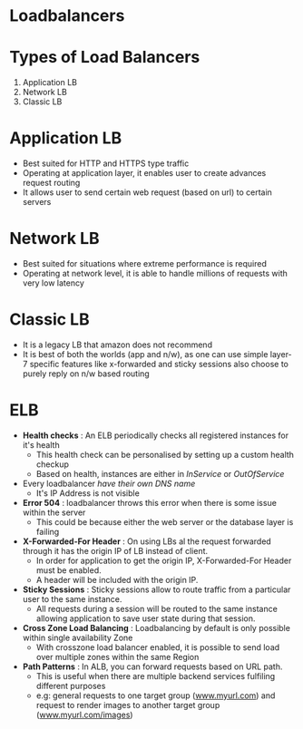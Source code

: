 # Loadbalancers

# Types of Load Balancers
1. Application LB
2. Network LB
3. Classic LB

# Application LB
- Best suited for HTTP and HTTPS type traffic
- Operating at application layer, it enables user to create advances request routing
- It allows user to send certain web request (based on url) to certain servers

# Network LB
- Best suited for situations where extreme performance is required
- Operating at network level, it is able to handle millions of requests with very low latency

# Classic LB
- It is a legacy LB that amazon does not recommend
- It is best of both the worlds (app and n/w), as one can use simple layer-7 specific features like x-forwarded and sticky sessions also choose to purely reply on n/w based routing

# ELB
- **Health checks** : An ELB periodically checks all registered instances for it's health
	- This health check can be personalised by setting up a custom health checkup
	- Based on health, instances are either in *InService* or *OutOfService*
- Every loadbalancer *have their own DNS name*
	- It's IP Address is not visible
- **Error 504** : loadbalancer throws this error when there is some issue within the server
	- This could be because either the web server or the database layer is failing
- **X-Forwarded-For Header** : On using LBs al the request forwarded through it has the origin IP of LB instead of client.
	- In order for application to get the origin IP, X-Forwarded-For Header must be enabled.
	- A header will be included with the origin IP.
- **Sticky Sessions** : Sticky sessions allow to route traffic from a particular user to the same instance.
	- All requests during a session will be routed to the same instance allowing application to save user state during that session.
- **Cross Zone Load Balancing** : Loadbalancing by default is only possible within single availability Zone
	- With crosszone load balancer enabled, it is possible to send load over multiple zones within the same Region
- **Path Patterns** : In ALB, you can forward requests based on URL path.
	- This is useful when there are multiple backend services fulfiling different purposes
	- e.g: general requests to one target group (www.myurl.com) and request to render images to another target group (www.myurl.com/images)




